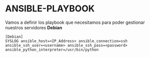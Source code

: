 # ANSIBLE-PLAYBOOK
Vamos a definir los playbook que necesitamos para poder gestionar nuestros servidores **Debian**
```
[Debian]
SYSLOG ansible_host=<IP_Address> ansible_connection=ssh ansible_ssh_user=<username> ansible_ssh_pass=<password> ansible_python_interpreter=/usr/bin/python
```